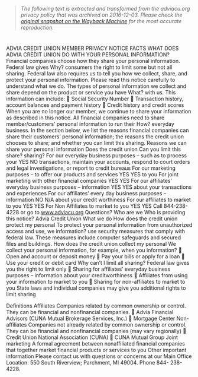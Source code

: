 > *The following text is extracted and transformed from the adviacu.org privacy policy that was archived on 2016-12-03. Please check the [original snapshot on the Wayback Machine](https://web.archive.org/web/20161203021720id_/https%3A//www.adviacu.org/PDFs/disclosures/Advia-Credit-Union-Privacy-Disclosure.pdf) for the most accurate reproduction.*

# 

ADVIA CREDIT UNION MEMBER PRIVACY NOTICE
FACTS                              WHAT DOES ADVIA CREDIT UNION DO WITH YOUR PERSONAL
                                   INFORMATION?
                                   Financial companies choose how they share your personal information. Federal law gives
Why?                               consumers the right to limit some but not all sharing. Federal law also requires us to tell you how
                                   we collect, share, and protect your personal information. Please read this notice carefully to
                                   understand what we do.
                                   The types of personal information we collect and share depend on the product or service you have
What?                              with us. This information can include:
                                          Social Security Number
                                          Transaction history, account balances and payment history
                                          Credit history and credit scores
                                   When you are no longer our member, we continue to share your information as described in this
                                   notice.
                                   All financial companies need to share member/customers’ personal information to run their
How?                               everyday business. In the section below, we list the reasons financial companies can share their
                                   customers’ personal information; the reasons the credit union chooses to share; and whether you
                                   can limit this sharing.
Reasons we can share your personal information                          Does the credit union            Can you limit this
                                                                        share?                           sharing?
For our everyday business purposes – such as to process your            YES                              NO
transactions, maintain your accounts, respond to court orders
and legal investigations, or report to credit bureaus
For our marketing purposes – to offer our products and services         YES                              YES
to you
For joint marketing with other financial companies                      YES                              YES
For our affiliates’ everyday business purposes – information            YES                              YES
about your transactions and experiences
For our affiliates’ every day business purposes – information           NO                               N/A
about your credit worthiness
For our affiliates to market to you                                     YES                              YES
For Non Affiliates to market to you                                     YES                              YES
                                                           Call 844-238-4228 or go to www.adviacu.org
Questions?
Who are we
Who is providing this notice?                              Advia Credit Union
What we do
How does the credit union protect my personal              To protect your personal information from unauthorized access and use, we
information?                                               use security measures that comply with federal law. These measures include
                                                           computer safeguards and secured files and buildings.
How does the credit union collect my personal              We collect your personal information, for example, when you
information?                                                     Open and account or deposit money
                                                                 Pay your bills or apply for a loan
                                                                 Use your credit or debit card
Why can’t I limit all sharing?                             Federal law gives you the right to limit only
                                                                 Sharing for affiliates’ everyday business purposes – information
                                                                    about your creditworthiness
                                                                 Affiliates from using your information to market to you
                                                                 Sharing for non-affiliates to market to you
                                                           State laws and individual companies may give you additional rights to limit
                                                           sharing


Definitions
Affiliates                                             Companies related by common ownership or control. They can be financial
                                                       and nonfinancial companies.
                                                        Advia Financial Advisors (CUNA Mutual Brokerage Services, Inc.)
                                                        Mortgage Center
Non-affiliates                                         Companies not already related by common ownership or control. They can
                                                       be financial and nonfinancial companies (may vary regionally)
                                                        Credit Union National Association (CUNA)
                                                        CUNA Mutual Group
Joint marketing                                        A formal agreement between nonaffiliated financial companies that together
                                                       market financial products or services to you
Other important information
Please contact us with questions or concerns at our Main Office Location: 550 South Riverview; Parchment, MI 49004. Phone 844-
238-4228.
